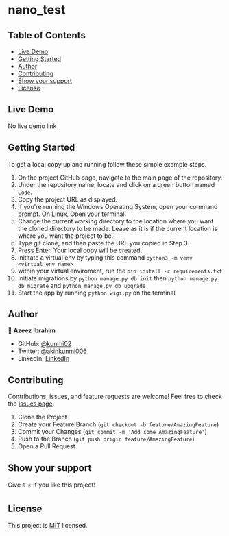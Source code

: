 # nano_test


## Table of Contents

* [Live Demo](#live-demo)
* [Getting Started](#getting-started)
* [Author](#author)
* [Contributing](#contributing)
* [Show your support](#show-your-support)
* [License](#license)

## Live Demo

No live demo link

## Getting Started

To get a local copy up and running follow these simple example steps.

1. On the project GitHub page, navigate to the main page of the repository.
2. Under the repository name, locate and click on a green button named `Code`.
3. Copy the project URL as displayed.
4. If you're running the Windows Operating System, open your command prompt. On Linux, Open your terminal.
5. Change the current working directory to the location where you want the cloned directory to be made. Leave as it is if the current location is where you want the project to be.
6. Type git clone, and then paste the URL you copied in Step 3. 
7. Press Enter. Your local copy will be created.
8. inititate a virtual env by typing this command `python3 -m venv <virtual_env_name>`
9. within your virtual enviroment, run the `pip install -r requirements.txt`
10. Initiate migrations by `python manage.py db init` then `python manage.py db migrate` and `python manage.py db upgrade`
11. Start the app by running `python wsgi.py` on the terminal
## Author

👤 **Azeez Ibrahim**

* GitHub: [@kunmi02](https://github.com/kunmi02)
* Twitter: [@akinkunmi006](https://twitter.com/akinkunmi006)
* LinkedIn: [LinkedIn](https://www.linkedin.com/in/azeezakinkunmi/)


## Contributing

Contributions, issues, and feature requests are welcome!
Feel free to check the [issues page](../../issues).

1. Clone the Project
2. Create your Feature Branch (`git checkout -b feature/AmazingFeature`)
3. Commit your Changes (`git commit -m 'Add some AmazingFeature'`)
4. Push to the Branch (`git push origin feature/AmazingFeature`)
5. Open a Pull Request

## Show your support

Give a ⭐️ if you like this project!

## License

This project is [MIT](./LICENSE) licensed.
